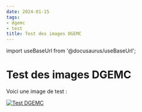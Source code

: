```yaml
---
date: 2024-01-15
tags:
- dgemc
- test
title: Test des images DGEMC
---
```


import useBaseUrl from '@docusaurus/useBaseUrl';

# Test des images DGEMC

Voici une image de test :
<div style={{textAlign: 'center'}}>
  <a href={useBaseUrl('/img/dgemc/test-dgemc.jpg')} target="_blank" rel="noopener noreferrer">
    <img
      src={useBaseUrl('/img/dgemc/test-dgemc.jpg')}
      alt="Test DGEMC"
      style={{width: '65%'}}
    />
  </a>
</div>